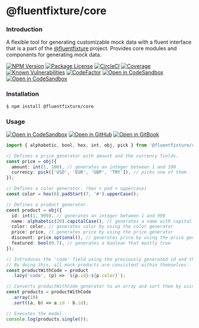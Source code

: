 # @fluentfixture/core

### Introduction

A flexible tool for generating customizable mock data with a fluent interface that is a part of the  [@fluentfixture](https://github.com/fluentfixture) project. Provides core modules and components for generating mock data.

[![NPM Version](https://camo.githubusercontent.com/dadffe9bc1f0150a737c7c7c923713e49fe159ff54bcbc0b465e70716fba80f9/68747470733a2f2f696d672e736869656c64732e696f2f6e706d2f762f40666c75656e74666978747572652f636f72652e737667)](https://www.npmjs.com/package/@fluentfixture/core) [![Package License](https://camo.githubusercontent.com/946e10f97a0a619e3176feb46fe56b88579bc3a6e1a77c7720160ce29d01b41f/68747470733a2f2f696d672e736869656c64732e696f2f6e706d2f6c2f40666c75656e74666978747572652f636f72652e737667)](https://www.npmjs.com/package/@fluentfixture/core) [![CircleCI](https://camo.githubusercontent.com/c23730fb2f12b7599344cc4d4daa71114c89aebeaba74636870db632ac7f2c72/68747470733a2f2f646c2e636972636c6563692e636f6d2f7374617475732d62616467652f696d672f67682f666c75656e74666978747572652f666c75656e74666978747572652f747265652f6d61696e2e7376673f7374796c653d737667)](https://dl.circleci.com/status-badge/redirect/gh/fluentfixture/fluentfixture/tree/main) [![Coverage](https://camo.githubusercontent.com/89c9c645bf79be82701a0809623719c33ea8d175b12060a316fff1fb0004996f/68747470733a2f2f636f766572616c6c732e696f2f7265706f732f6769746875622f666c75656e74666978747572652f666c75656e74666978747572652f62616467652e7376673f6272616e63683d6d61696e2339)](https://coveralls.io/github/fluentfixture/fluentfixture?branch=main) [![Known Vulnerabilities](https://camo.githubusercontent.com/936cff7898ebb4d601599026c59677c0ef18fed048dfbab5a365787e1d87830a/68747470733a2f2f736e796b2e696f2f746573742f6769746875622f666c75656e74666978747572652f666c75656e74666978747572652f62616467652e737667)](https://snyk.io/test/github/fluentfixture/fluentfixture) [![CodeFactor](https://camo.githubusercontent.com/b48f5ee7f5d0a5249a763e600ae4445fb23f412fa3ba1384379921d350b336d9/68747470733a2f2f7777772e636f6465666163746f722e696f2f7265706f7369746f72792f6769746875622f666c75656e74666978747572652f666c75656e74666978747572652f6261646765)](https://www.codefactor.io/repository/github/fluentfixture/fluentfixture) [![Open in CodeSandbox](https://camo.githubusercontent.com/fea481e068f26e251350b77807052bdb6dfe8e5afc0059a724afe97e3d5da103/68747470733a2f2f696d672e736869656c64732e696f2f62616467652f4f70656e253230696e2d436f646553616e64626f782d626c75653f7374796c653d666c61742d737175617265266c6f676f3d636f646573616e64626f78)](https://codesandbox.io/s/github/fluentfixture/fluentfixture/tree/main/sample/02-core) [![Open in CodeSandbox](https://camo.githubusercontent.com/91c5d0d2bfbd8d6b4f6e4cd5ee78681dbdd3fe5b1addaf6024ed478847b7f9f9/68747470733a2f2f696d672e736869656c64732e696f2f62616467652f4f70656e253230696e2d476974426f6f6b2d79656c6c6f773f7374796c653d666c61742d737175617265266c6f676f3d676974626f6f6b)](https://docs.fluentfixture.com/)

### Installation

```bash
$ npm install @fluentfixture/core
```

### Usage

[![Open in CodeSandbox](https://camo.githubusercontent.com/fea481e068f26e251350b77807052bdb6dfe8e5afc0059a724afe97e3d5da103/68747470733a2f2f696d672e736869656c64732e696f2f62616467652f4f70656e253230696e2d436f646553616e64626f782d626c75653f7374796c653d666c61742d737175617265266c6f676f3d636f646573616e64626f78)](https://codesandbox.io/s/github/fluentfixture/fluentfixture/tree/main/sample/02-core) [![Open in GitHub](https://camo.githubusercontent.com/2cc17ac141e499106ea5630a4effeba323c90f01b700f5d51cf223b0fd56ed83/68747470733a2f2f696d672e736869656c64732e696f2f62616467652f4f70656e253230696e2d4769746875622d677265656e3f7374796c653d666c61742d737175617265266c6f676f3d676974687562)](https://github.com/fluentfixture/fluentfixture/tree/main/sample/02-core) [![Open in GitBook](https://camo.githubusercontent.com/91c5d0d2bfbd8d6b4f6e4cd5ee78681dbdd3fe5b1addaf6024ed478847b7f9f9/68747470733a2f2f696d672e736869656c64732e696f2f62616467652f4f70656e253230696e2d476974426f6f6b2d79656c6c6f773f7374796c653d666c61742d737175617265266c6f676f3d676974626f6f6b)](https://docs.fluentfixture.com/packages/fluentfixture-core)

```typescript
import { alphabetic, bool, hex, int, obj, pick } from '@fluentfixture/core';

// Defines a price generator with amount and the currency fields.
const price = obj({
  amount: int(1, 100), // generates an integer between 1 and 100
  currency: pick(['USD', 'EUR', 'GBP', 'TRY']), // picks one of them
});

// Defines a color generator. (hex + pad + uppercase)
const color = hex(6).padStart(7, '#').upperCase(); 

// Defines a product generator.
const product = obj({
  id: int(1, 999), // generates an integer between 1 and 999
  name: alphabetic(20).capitalCase(), // generates a name with capital case
  color: color, // generates color by using the color generator
  price: price, // generates price by using the price generator
  discount: price.optional(), // generates price by using the price generator or undefined
  featured: bool(0.7), // generates a boolean that mostly true
});

// Introduces the 'code' field using the previously generated id and the color.
// By doing this, all mock products are consistent within themselves.
const productWithCode = product
  .lazy('code', (p) => `${p.id}-${p.color}`);

// Converts productWithCode generator to an array and sort them by using the id field.
const products = productWithCode
  .array(10)
  .sort((a, b) => a.id - b.id);

// Executes the model.
console.log(products.single());
```
